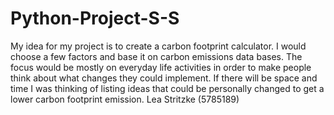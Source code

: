# Python-Project-S-S
My idea for my project is to create a carbon footprint calculator. I would choose a few factors and base it on carbon emissions data bases. The focus would be mostly on everyday life activities in order to make people think about what changes they could implement. If there will be space and time I was thinking of listing ideas that could be personally changed to get a lower carbon footprint emission.
Lea Stritzke (5785189)
